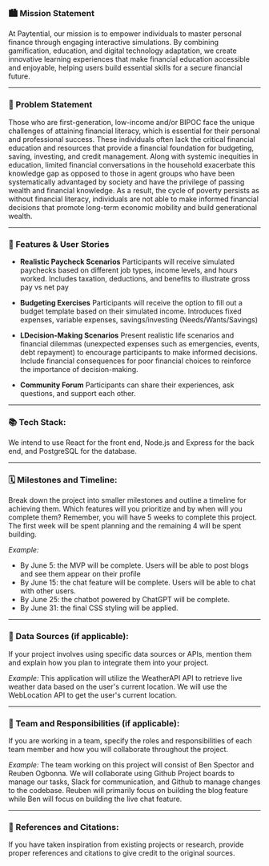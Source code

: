 ### 🏙️ Mission Statement

At Paytential, our mission is to empower individuals to master personal finance through engaging interactive simulations. By combining gamification, education, and digital technology adaptation, we create innovative learning experiences that make financial education accessible and enjoyable, helping users build essential skills for a secure financial future.
___

### 🚀 Problem Statement

Those who are first-generation, low-income and/or BIPOC face the unique challenges of attaining financial literacy, which is essential for their personal and professional success. These individuals often lack the critical financial education and resources that provide a financial foundation for budgeting, saving, investing, and credit management. Along with systemic inequities in education, limited financial conversations in the household exacerbate this knowledge gap as opposed to those in agent groups who have been systematically advantaged by society and have the privilege of passing wealth and financial knowledge. As a result, the cycle of poverty persists as without financial literacy, individuals are not able to make informed financial decisions that promote long-term economic mobility and build generational wealth. 

___


### 📝 Features & User Stories

* **Realistic Paycheck Scenarios**
Participants will receive simulated paychecks based on different job types, income levels, and hours worked.
Includes taxation, deductions, and benefits to illustrate gross pay vs net pay

* **Budgeting Exercises**
Participants will receive the option to fill out a budget template based on their simulated  income.
Introduces fixed expenses, variable expenses, savings/investing (Needs/Wants/Savings)

* **LDecision-Making Scenarios**
Present realistic life scenarios and financial dilemmas (unexpected expenses such as emergencies, events, debt repayment) to encourage participants to make informed decisions.
Include financial consequences for poor financial choices to reinforce the importance of decision-making.

* **Community Forum**
Participants can share their experiences, ask questions, and support each other. 


___


### 📚 Tech Stack: 
We intend to use React for the front end, Node.js and Express for the back end, and PostgreSQL for the database. 

___

### 🗓️ Milestones and Timeline: 
Break down the project into smaller milestones and outline a timeline for achieving them. Which features will you prioritize and by when will you complete them? Remember, you will have 5 weeks to complete this project. The first week will be spent planning and the remaining 4 will be spent building.

*Example:* 
* By June 5: the MVP will be complete. Users will be able to post blogs and see them appear on their profile
* By June 15: the chat feature will be complete. Users will be able to chat with other users.
* By June 25: the chatbot powered by ChatGPT will be complete.
* By June 31: the final CSS styling will be applied.
___

### 💽 Data Sources (if applicable): 
If your project involves using specific data sources or APIs, mention them and explain how you plan to integrate them into your project.

*Example:* This application will utilize the WeatherAPI API to retrieve live weather data based on the user's current location. We will use the WebLocation API to get the user's current location.
___

### 🤝 Team and Responsibilities (if applicable): 
If you are working in a team, specify the roles and responsibilities of each team member and how you will collaborate throughout the project.

*Example:* The team working on this project will consist of Ben Spector and Reuben Ogbonna. We will collaborate using Github Project boards to manage our tasks, Slack for communication, and Github to manage changes to the codebase. Reuben will primarily focus on building the blog feature while Ben will focus on building the live chat feature.

___

### 📓 References and Citations: 
If you have taken inspiration from existing projects or research, provide proper references and citations to give credit to the original sources.
